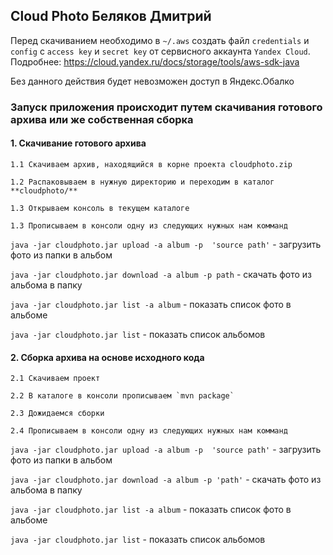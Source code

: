 ## **Cloud Photo Беляков Дмитрий**

Перед скачиванием необходимо в `~/.aws` создать файл `credentials` и `config` с `access key` и `secret key` от сервисного аккаунта `Yandex Cloud`. Подробнее: https://cloud.yandex.ru/docs/storage/tools/aws-sdk-java

Без данного действия будет невозможен доступ в Яндекс.Обалко

### Запуск приложения происходит путем скачивания готового архива или же собственная сборка

#### 1. Скачивание готового архива
    1.1 Скачиваем архив, находящийся в корне проекта cloudphoto.zip

    1.2 Распаковываем в нужную директорию и переходим в каталог **cloudphoto/**

    1.3 Открываем консоль в текущем каталоге
    
    1.3 Прописываем в консоли одну из следующих нужных нам комманд

`java -jar cloudphoto.jar upload -a album -p  'source path'` - загрузить фото из папки в альбом

`java -jar cloudphoto.jar download -a album -p path` - скачать фото из альбома в папку

`java -jar cloudphoto.jar list -a album` - показать список фото в альбоме

`java -jar cloudphoto.jar list` - показать список альбомов


#### 2. Сборка архива на основе исходного кода
    2.1 Скачиваем проект
    
    2.2 В каталоге в консоли прописываем `mvn package`

    2.3 Дожидаемся сборки

    2.4 Прописываем в консоли одну из следующих нужных нам комманд


`java -jar cloudphoto.jar upload -a album -p  'source path'` - загрузить фото из папки в альбом

`java -jar cloudphoto.jar download -a album -p 'path'` - скачать фото из альбома в папку

`java -jar cloudphoto.jar list -a album` - показать список фото в альбоме

`java -jar cloudphoto.jar list` - показать список альбомов
